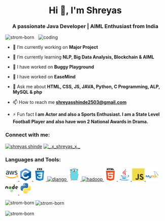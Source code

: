 <h1 align="center">Hi 👋, I'm Shreyas</h1>
<h3 align="center">A passionate Java Developer | AIML Enthusiast from India</h3>

<img align="right" alt="coding" width="400" src="https://www.google.com/imgres?q=animated%20coding%20gif&imgurl=https%3A%2F%2Fcamo.githubusercontent.com%2F7de37139d0b4c1ce40865e799b446c0e963a3dd8fb68d239707237c40604fa3d%2F68747470733a2f2f63646e2e6472696262626c652e636f6d2f75736572732f3733303730332f73637265656e73686f74732f363538313234332f6176656e746f2e676966&imgrefurl=https%3A%2F%2Fgithub.com%2Frudrabarad%2FGifs&docid=CJdgcKdcN0j58M&tbnid=uYYa30tHbsaH2M&vet=12ahUKEwidktyJxLuHAxVAVmwGHbKIDEgQM3oFCIEBEAA..i&w=800&h=600&hcb=2&ved=2ahUKEwidktyJxLuHAxVAVmwGHbKIDEgQM3oFCIEBEAA">

<p align="left"> <img src="https://komarev.com/ghpvc/?username=strom-born&label=Profile%20views&color=0e75b6&style=flat" alt="strom-born" /> </p>

- 🔭 I’m currently working on **Major Project**

- 🌱 I’m currently learning **NLP, Big Data Analysis, Blockchain & AIML**

- 🔭 I have worked on **Buggy Playground**

- 🔭 I have worked on **EaseMind**

- 💬 Ask me about **HTML, CSS, JS, JAVA, Python, C Programming, ALP, MySQL & php**

- 📫 How to reach me **shreyasshinde2503@gmail.com**

- ⚡ Fun fact **I am Actor and also a Sports Enthusiast. I am a State Level Football Player and also have won 2 National Awards in Drama.**

<h3 align="left">Connect with me:</h3>
<p align="left">
<a href="https://linkedin.com/in/shreyas shinde" target="blank"><img align="center" src="https://raw.githubusercontent.com/rahuldkjain/github-profile-readme-generator/master/src/images/icons/Social/linked-in-alt.svg" alt="shreyas shinde" height="30" width="40" /></a>
<a href="https://instagram.com/_.x_shreyas_x._" target="blank"><img align="center" src="https://raw.githubusercontent.com/rahuldkjain/github-profile-readme-generator/master/src/images/icons/Social/instagram.svg" alt="_.x_shreyas_x._" height="30" width="40" /></a>
</p>

<h3 align="left">Languages and Tools:</h3>
<p align="left"> <a href="https://aws.amazon.com" target="_blank" rel="noreferrer"> <img src="https://raw.githubusercontent.com/devicons/devicon/master/icons/amazonwebservices/amazonwebservices-original-wordmark.svg" alt="aws" width="40" height="40"/> </a> <a href="https://www.cprogramming.com/" target="_blank" rel="noreferrer"> <img src="https://raw.githubusercontent.com/devicons/devicon/master/icons/c/c-original.svg" alt="c" width="40" height="40"/> </a> <a href="https://www.w3schools.com/css/" target="_blank" rel="noreferrer"> <img src="https://raw.githubusercontent.com/devicons/devicon/master/icons/css3/css3-original-wordmark.svg" alt="css3" width="40" height="40"/> </a> <a href="https://www.djangoproject.com/" target="_blank" rel="noreferrer"> <img src="https://cdn.worldvectorlogo.com/logos/django.svg" alt="django" width="40" height="40"/> </a> <a href="https://golang.org" target="_blank" rel="noreferrer"> <img src="https://raw.githubusercontent.com/devicons/devicon/master/icons/go/go-original.svg" alt="go" width="40" height="40"/> </a> <a href="https://hadoop.apache.org/" target="_blank" rel="noreferrer"> <img src="https://www.vectorlogo.zone/logos/apache_hadoop/apache_hadoop-icon.svg" alt="hadoop" width="40" height="40"/> </a> <a href="https://www.w3.org/html/" target="_blank" rel="noreferrer"> <img src="https://raw.githubusercontent.com/devicons/devicon/master/icons/html5/html5-original-wordmark.svg" alt="html5" width="40" height="40"/> </a> <a href="https://www.java.com" target="_blank" rel="noreferrer"> <img src="https://raw.githubusercontent.com/devicons/devicon/master/icons/java/java-original.svg" alt="java" width="40" height="40"/> </a> <a href="https://developer.mozilla.org/en-US/docs/Web/JavaScript" target="_blank" rel="noreferrer"> <img src="https://raw.githubusercontent.com/devicons/devicon/master/icons/javascript/javascript-original.svg" alt="javascript" width="40" height="40"/> </a> <a href="https://www.mysql.com/" target="_blank" rel="noreferrer"> <img src="https://raw.githubusercontent.com/devicons/devicon/master/icons/mysql/mysql-original-wordmark.svg" alt="mysql" width="40" height="40"/> </a> <a href="https://nodejs.org" target="_blank" rel="noreferrer"> <img src="https://raw.githubusercontent.com/devicons/devicon/master/icons/nodejs/nodejs-original-wordmark.svg" alt="nodejs" width="40" height="40"/> </a> <a href="https://www.python.org" target="_blank" rel="noreferrer"> <img src="https://raw.githubusercontent.com/devicons/devicon/master/icons/python/python-original.svg" alt="python" width="40" height="40"/> </a> </p>

<p><img align="left" src="https://github-readme-stats.vercel.app/api/top-langs?username=strom-born&show_icons=true&locale=en&layout=compact" alt="strom-born" /></p>

<p>&nbsp;<img align="center" src="https://github-readme-stats.vercel.app/api?username=strom-born&show_icons=true&locale=en" alt="strom-born" /></p>

<p><img align="center" src="https://github-readme-streak-stats.herokuapp.com/?user=strom-born&" alt="strom-born" /></p>
